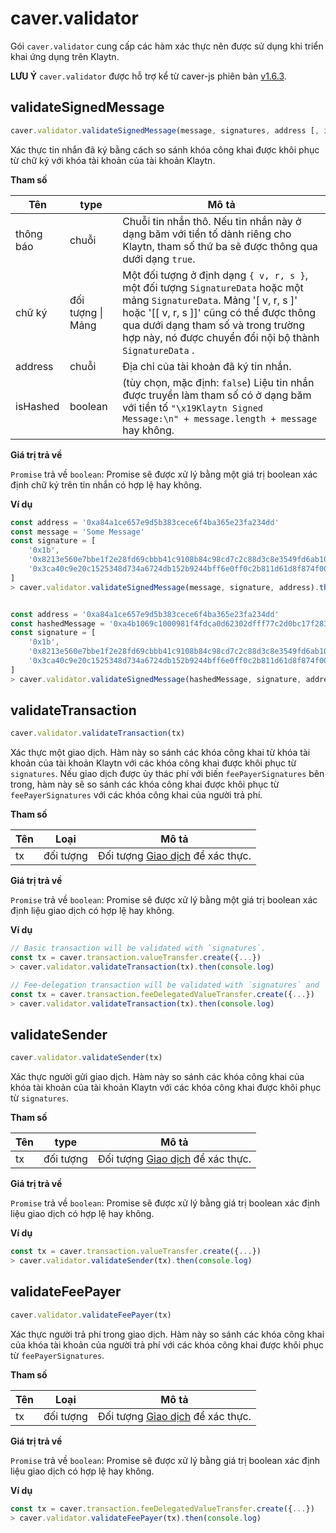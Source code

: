 # caver.validator

Gói `caver.validator` cung cấp các hàm xác thực nên được sử dụng khi triển khai ứng dụng trên Klaytn.

**LƯU Ý** `caver.validator` được hỗ trợ kể từ caver-js phiên bản [v1.6.3](https://www.npmjs.com/package/caver-js/v/1.6.3).

## validateSignedMessage <a href="#validatesignedmessage" id="validatesignedmessage"></a>

```javascript
caver.validator.validateSignedMessage(message, signatures, address [, isHashed])
```

Xác thực tin nhắn đã ký bằng cách so sánh khóa công khai được khôi phục từ chữ ký với khóa tài khoản của tài khoản Klaytn.

**Tham số**

| Tên       | type              | Mô tả                                                                                                                                                                                                                                                                                                                                                                                                                             |
| --------- | ----------------- | --------------------------------------------------------------------------------------------------------------------------------------------------------------------------------------------------------------------------------------------------------------------------------------------------------------------------------------------------------------------------------------------------------------------------------- |
| thông báo | chuỗi             | Chuỗi tin nhắn thô. Nếu tin nhắn này ở dạng băm với tiền tố dành riêng cho Klaytn, tham số thứ ba sẽ được thông qua dưới dạng `true`.                                                                                                                                                                                                                                                                                             |
| chữ ký    | đối tượng \| Mảng | Một đối tượng ở định dạng `{ v, r, s }`, một đối tượng `SignatureData` hoặc một mảng `SignatureData`. Mảng '[ v, r, s ]' hoặc '[[ v, r, s ]]' cũng có thể được thông qua dưới dạng tham số và trong trường hợp này, nó được chuyển đổi nội bộ thành `SignatureData` . |
| address   | chuỗi             | Địa chỉ của tài khoản đã ký tin nhắn.                                                                                                                                                                                                                                                                                                                                                                                             |
| isHashed  | boolean           | (tùy chọn, mặc định: `false`) Liệu tin nhắn được truyền làm tham số có ở dạng băm với tiền tố `"\x19Klaytn Signed Message:\n" + message.length + message` hay không.                                                                                                                                                                                                                                           |

**Giá trị trả về**

`Promise` trả về `boolean`: Promise sẽ được xử lý bằng một giá trị boolean xác định chữ ký trên tin nhắn có hợp lệ hay không.

**Ví dụ**

```javascript
const address = '0xa84a1ce657e9d5b383cece6f4ba365e23fa234dd'
const message = 'Some Message'
const signature = [
	'0x1b',
	'0x8213e560e7bbe1f2e28fd69cbbb41c9108b84c98cd7c2c88d3c8e3549fd6ab10',
	'0x3ca40c9e20c1525348d734a6724db152b9244bff6e0ff0c2b811d61d8f874f00',
]
> caver.validator.validateSignedMessage(message, signature, address).then(console.log)


const address = '0xa84a1ce657e9d5b383cece6f4ba365e23fa234dd'
const hashedMessage = '0xa4b1069c1000981f4fdca0d62302dfff77c2d0bc17f283d961e2dc5961105b18'
const signature = [
	'0x1b',
	'0x8213e560e7bbe1f2e28fd69cbbb41c9108b84c98cd7c2c88d3c8e3549fd6ab10',
	'0x3ca40c9e20c1525348d734a6724db152b9244bff6e0ff0c2b811d61d8f874f00',
]
> caver.validator.validateSignedMessage(hashedMessage, signature, address, true).then(console.log)
```

## validateTransaction <a href="#validatetransaction" id="validatetransaction"></a>

```javascript
caver.validator.validateTransaction(tx)
```

Xác thực một giao dịch. Hàm này so sánh các khóa công khai từ khóa tài khoản của tài khoản Klaytn với các khóa công khai được khôi phục từ `signatures`. Nếu giao dịch được ủy thác phí với biến `feePayerSignatures` bên trong, hàm này sẽ so sánh các khóa công khai được khôi phục từ `feePayerSignatures` với các khóa công khai của người trả phí.

**Tham số**

| Tên | Loại     | Mô tả                                                                              |
| --- | --------- | ---------------------------------------------------------------------------------- |
| tx  | đối tượng | Đối tượng [Giao dịch](./caver-transaction/caver-transaction.md#class) để xác thực. |

**Giá trị trả về**

`Promise` trả về `boolean`: Promise sẽ được xử lý bằng một giá trị boolean xác định liệu giao dịch có hợp lệ hay không.

**Ví dụ**

```javascript
// Basic transaction will be validated with `signatures`.
const tx = caver.transaction.valueTransfer.create({...})
> caver.validator.validateTransaction(tx).then(console.log)

// Fee-delegation transaction will be validated with `signatures` and `feePayerSignatures`.
const tx = caver.transaction.feeDelegatedValueTransfer.create({...})
> caver.validator.validateTransaction(tx).then(console.log)
```

## validateSender <a href="#validatesender" id="validatesender"></a>

```javascript
caver.validator.validateSender(tx)
```

Xác thực người gửi giao dịch. Hàm này so sánh các khóa công khai của khóa tài khoản của tài khoản Klaytn với các khóa công khai được khôi phục từ `signatures`.

**Tham số**

| Tên | type      | Mô tả                                                                              |
| --- | --------- | ---------------------------------------------------------------------------------- |
| tx  | đối tượng | Đối tượng [Giao dịch](./caver-transaction/caver-transaction.md#class) để xác thực. |

**Giá trị trả về**

`Promise` trả về `boolean`: Promise sẽ được xử lý bằng giá trị boolean xác định liệu giao dịch có hợp lệ hay không.

**Ví dụ**

```javascript
const tx = caver.transaction.valueTransfer.create({...})
> caver.validator.validateSender(tx).then(console.log)
```

## validateFeePayer <a href="#validatefeepayer" id="validatefeepayer"></a>

```javascript
caver.validator.validateFeePayer(tx)
```

Xác thực người trả phí trong giao dịch. Hàm này so sánh các khóa công khai của khóa tài khoản của người trả phí với các khóa công khai được khôi phục từ `feePayerSignatures`.

**Tham số**

| Tên | Loại     | Mô tả                                                                              |
| --- | --------- | ---------------------------------------------------------------------------------- |
| tx  | đối tượng | Đối tượng [Giao dịch](./caver-transaction/caver-transaction.md#class) để xác thực. |

**Giá trị trả về**

`Promise` trả về `boolean`: Promise sẽ được xử lý bằng giá trị boolean xác định liệu giao dịch có hợp lệ hay không.

**Ví dụ**

```javascript
const tx = caver.transaction.feeDelegatedValueTransfer.create({...})
> caver.validator.validateFeePayer(tx).then(console.log)
```
